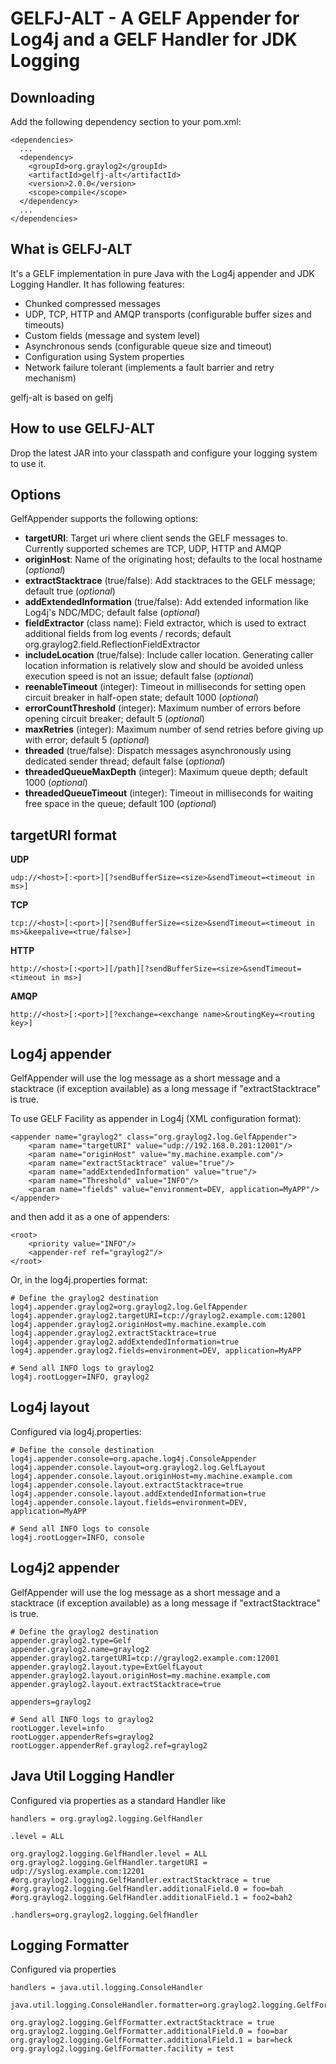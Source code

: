 GELFJ-ALT - A GELF Appender for Log4j and a GELF Handler for JDK Logging
========================================================================

Downloading
-----------

Add the following dependency section to your pom.xml:

    <dependencies>
      ...
      <dependency>
        <groupId>org.graylog2</groupId>
        <artifactId>gelfj-alt</artifactId>
        <version>2.0.0</version>
        <scope>compile</scope>
      </dependency>
      ...
    </dependencies>

What is GELFJ-ALT
-----------------

It's a GELF implementation in pure Java with the Log4j appender and JDK Logging Handler. It has following features:
 * Chunked compressed messages
 * UDP, TCP, HTTP and AMQP transports (configurable buffer sizes and timeouts)
 * Custom fields (message and system level)
 * Asynchronous sends (configurable queue size and timeout)
 * Configuration using System properties
 * Network failure tolerant (implements a fault barrier and retry mechanism)

gelfj-alt is based on gelfj


How to use GELFJ-ALT
--------------------

Drop the latest JAR into your classpath and configure your logging system to use it.

Options
-------

GelfAppender supports the following options:

- **targetURI**: Target uri where client sends the GELF messages to. Currently supported schemes are TCP, UDP, HTTP and AMQP
- **originHost**: Name of the originating host; defaults to the local hostname (*optional*)
- **extractStacktrace** (true/false): Add stacktraces to the GELF message; default true (*optional*)
- **addExtendedInformation** (true/false): Add extended information like Log4j's NDC/MDC; default false (*optional*)
- **fieldExtractor** (class name): Field extractor, which is used to extract additional fields from log events / records; default org.graylog2.field.ReflectionFieldExtractor
- **includeLocation** (true/false): Include caller location. Generating caller location information is relatively slow and should be avoided unless execution speed is not an issue; default false (*optional*)
- **reenableTimeout** (integer): Timeout in milliseconds for setting open circuit breaker in half-open state; default 1000 (*optional*)
- **errorCountThreshold** (integer): Maximum number of errors before opening circuit breaker; default 5 (*optional*)
- **maxRetries** (integer): Maximum number of send retries before giving up with error; default 5 (*optional*)
- **threaded** (true/false): Dispatch messages asynchronously using dedicated sender thread; default false (*optional*)
- **threadedQueueMaxDepth** (integer): Maximum queue depth; default 1000 (*optional*)
- **threadedQueueTimeout** (integer): Timeout in milliseconds for waiting free space in the queue; default 100 (*optional*)

targetURI format
----------------

**UDP**

    udp://<host>[:<port>][?sendBufferSize=<size>&sendTimeout=<timeout in ms>]

**TCP**

    tcp://<host>[:<port>][?sendBufferSize=<size>&sendTimeout=<timeout in ms>&keepalive=<true/false>]

**HTTP**

    http://<host>[:<port>][/path][?sendBufferSize=<size>&sendTimeout=<timeout in ms>]

**AMQP**

    http://<host>[:<port>][?exchange=<exchange name>&routingKey=<routing key>]

Log4j appender
--------------

GelfAppender will use the log message as a short message and a stacktrace (if exception available) as a long message if "extractStacktrace" is true.

To use GELF Facility as appender in Log4j (XML configuration format):

    <appender name="graylog2" class="org.graylog2.log.GelfAppender">
        <param name="targetURI" value="udp://192.168.0.201:12001"/>
        <param name="originHost" value="my.machine.example.com"/>
        <param name="extractStacktrace" value="true"/>
        <param name="addExtendedInformation" value="true"/>
        <param name="Threshold" value="INFO"/>
        <param name="fields" value="environment=DEV, application=MyAPP"/>
    </appender>

and then add it as a one of appenders:

    <root>
        <priority value="INFO"/>
        <appender-ref ref="graylog2"/>
    </root>

Or, in the log4j.properties format:

    # Define the graylog2 destination
    log4j.appender.graylog2=org.graylog2.log.GelfAppender
    log4j.appender.graylog2.targetURI=tcp://graylog2.example.com:12001
    log4j.appender.graylog2.originHost=my.machine.example.com
    log4j.appender.graylog2.extractStacktrace=true
    log4j.appender.graylog2.addExtendedInformation=true
    log4j.appender.graylog2.fields=environment=DEV, application=MyAPP

    # Send all INFO logs to graylog2
    log4j.rootLogger=INFO, graylog2
    
Log4j layout
------------

Configured via log4j.properties:

    # Define the console destination
    log4j.appender.console=org.apache.log4j.ConsoleAppender
    log4j.appender.console.layout=org.graylog2.log.GelfLayout
    log4j.appender.console.layout.originHost=my.machine.example.com
    log4j.appender.console.layout.extractStacktrace=true
    log4j.appender.console.layout.addExtendedInformation=true
    log4j.appender.console.layout.fields=environment=DEV, application=MyAPP

    # Send all INFO logs to console
    log4j.rootLogger=INFO, console

Log4j2 appender
---------------

GelfAppender will use the log message as a short message and a stacktrace (if exception available) as a long message if "extractStacktrace" is true.

    # Define the graylog2 destination
    appender.graylog2.type=Gelf
    appender.graylog2.name=graylog2
    appender.graylog2.targetURI=tcp://graylog2.example.com:12001
    appender.graylog2.layout.type=ExtGelfLayout
    appender.graylog2.layout.originHost=my.machine.example.com
    appender.graylog2.layout.extractStacktrace=true

    appenders=graylog2
    
    # Send all INFO logs to graylog2
    rootLogger.level=info
    rootLogger.appenderRefs=graylog2
    rootLogger.appenderRef.graylog2.ref=graylog2
    
Java Util Logging Handler
-------------------------

Configured via properties as a standard Handler like

    handlers = org.graylog2.logging.GelfHandler

    .level = ALL

    org.graylog2.logging.GelfHandler.level = ALL
    org.graylog2.logging.GelfHandler.targetURI = udp://syslog.example.com:12201
    #org.graylog2.logging.GelfHandler.extractStacktrace = true
    #org.graylog2.logging.GelfHandler.additionalField.0 = foo=bah
    #org.graylog2.logging.GelfHandler.additionalField.1 = foo2=bah2

    .handlers=org.graylog2.logging.GelfHandler
    
Logging Formatter
-----------------
Configured via properties

    handlers = java.util.logging.ConsoleHandler
    
    java.util.logging.ConsoleHandler.formatter=org.graylog2.logging.GelfFormatter
    
    org.graylog2.logging.GelfFormatter.extractStacktrace = true
    org.graylog2.logging.GelfFormatter.additionalField.0 = foo=bar
    org.graylog2.logging.GelfFormatter.additionalField.1 = bar=heck
    org.graylog2.logging.GelfFormatter.facility = test    

